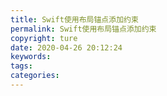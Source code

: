 ```yaml
---
title: Swift使用布局锚点添加约束
permalink: Swift使用布局锚点添加约束
copyright: ture
date: 2020-04-26 20:12:24
keywords:
tags:
categories:
---
```

